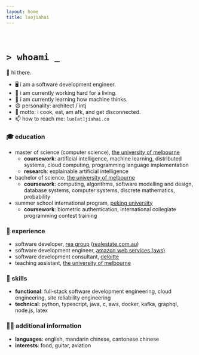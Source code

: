 ```yaml
---
layout: home
title: luojiahai
---
```


<br/>

# `> whoami _`

👋 hi there.

- 🖥️ i am a software development engineer.
- 🔭 i am currently working hard for a living.
- 🌱 i am currently learning how machine thinks.
- 😄 personality: architect / intj
- 💬 motto: i cook, eat, am afk, and get disconnected.
- 📫 how to reach me: `luo[at]jiahai.co`

### 🎓 education

- master of science (computer science), [the university of melbourne](https://www.unimelb.edu.au/)
  - **coursework**: artificial intelligence, machine learning, distributed systems, cloud computing, programming language implementation
  - **research**: explainable artificial intelligence
- bachelor of science, [the university of melbourne](https://www.unimelb.edu.au/)
  - **coursework**: computing, algorithms, software modelling and design, database systems, computer systems, discrete mathematics, probability
- summer school international program, [peking university](https://www.pku.edu.cn/)
  - **coursework**: biometric authentication, international collegiate programming contest training

### 🏢 experience

- software developer, [rea group](https://www.rea-group.com/) ([realestate.com.au](https://realestate.com.au/))
- software development engineer, [amazon web services (aws)](https://aws.amazon.com/)
- software development consultant, [deloitte](https://www.deloitte.com/)
- teaching assistant, [the university of melbourne](https://www.unimelb.edu.au/)

### 🚀 skills

- **functional**: full-stack software development engineering, cloud engineering, site reliability engineering
- **technical**: python, typescript, java, c, aws, docker, kafka, graphql, node.js, latex

### 💁‍♂️ additional information

- **languages**: english, mandarin chinese, cantonese chinese
- **interests**: food, guitar, aviation
